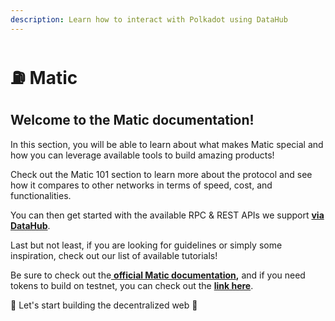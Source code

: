 ```yaml
---
description: Learn how to interact with Polkadot using DataHub
---
```


# ⛽ Matic

## Welcome to the Matic documentation! <a id="welcome-to-the-polkadot-documentation"></a>

In this section, you will be able to learn about what makes Matic special and how you can leverage available tools to build amazing products!

Check out the Matic 101 section to learn more about the protocol and see how it compares to other networks in terms of speed, cost, and functionalities.

You can then get started with the available RPC & REST APIs we support [**via DataHub**](https://datahub.figment.io/sign_up?service=matic).

Last but not least, if you are looking for guidelines or simply some inspiration, check out our list of available tutorials!

Be sure to check out the[ **official Matic documentation**](https://docs.matic.network/docs/develop/getting-started)**,** and if you need tokens to build on testnet, you can check out the [**link here**](https://faucet.matic.network/). 

🚀 Let's start building the decentralized web 🚀[  
](https://learn.figment.io/network-documentation/polkadot/polkadot-101)

